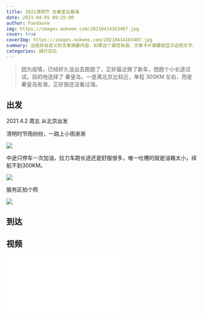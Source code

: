 ```yaml
---
title: 2021清明节 去秦皇岛看海
date: 2021-04-05 09:25:00
author: Pandaxnm
img: https://images.mokeee.com/20210414163407.jpg
cover: true
coverImg: https://images.mokeee.com/20210414163407.jpg
summary: 这是你自定义的文章摘要内容，如果这个属性有值，文章卡片摘要就显示这段文字，否则程序会自动截取文章的部分内容作为摘要
categories: 骑行日记
---
```


> 因为疫情，已经好久没出去跑跑了，正好最近换了新车，想跑个小长途试试。目的地选择了 秦皇岛，一是离北京比较近，单程 300KM 左右，而是秦皇岛有海，正好我还没看过海。

## 出发
2021.4.2 周五 从北京出发  

清明时节雨纷纷，一路上小雨淅淅

![](https://images.mokeee.com/20210414170834.png!blog)

中途只停车一次加油，拉力车跑长途还是舒服很多，唯一吐槽的就是油箱太小，续航不到300KM。

![](https://images.mokeee.com/20210414172049.jpg!blog)

服务区拍个照

![](https://images.mokeee.com/20210414163416.png!blog)


## 到达

## 视频
<iframe src="//player.bilibili.com/player.html?aid=417437422&bvid=BV1UV411n73y&cid=320512020&page=1" scrolling="no" border="0" frameborder="no" framespacing="0" allowfullscreen="true"> </iframe>

